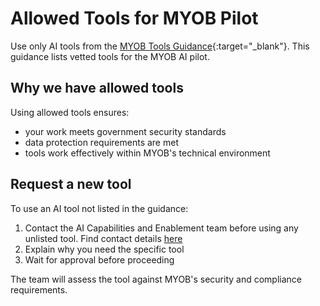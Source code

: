 # Allowed Tools for MYOB Pilot

Use only AI tools from the [MYOB Tools Guidance](https://MYOB.github.io/ai-sdlc-tool-guidance/){:target="_blank"}. This guidance lists vetted tools for the MYOB AI pilot.

## Why we have allowed tools

Using allowed tools ensures:
- your work meets government security standards
- data protection requirements are met
- tools work effectively within MYOB's technical environment

## Request a new tool

To use an AI tool not listed in the guidance:

1. Contact the AI Capabilities and Enablement team before using any unlisted tool. Find contact details [here](../../README.md)
2. Explain why you need the specific tool
3. Wait for approval before proceeding

The team will assess the tool against MYOB's security and compliance requirements. 
